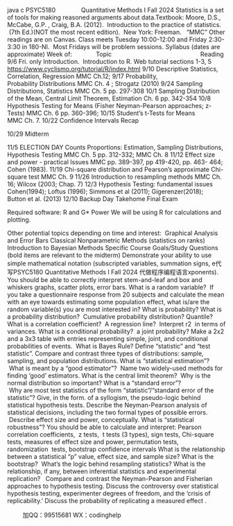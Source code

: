 java c
PSYC5180               Quantitative Methods I
Fall 2024
Statistics is a set of tools for making reasoned arguments about data.Textbook: Moore, D.S., McCabe, G.P. ,  Craig, B.A. (2012).  Introduction to the practice of statistics.  (7th Ed.)(NOT the most recent edition).  New York: Freeman.   “MMC” Other readings are on Canvas.
Class meets Tuesday 10:00-12:00 and Friday 2:30-3:30 in 180-NI.  Most Fridays will be problem sessions.
Syllabus (dates are approximate)
Week of:              Topic                                                    Reading
9/6
Fri. only
Introduction.  Introduction to R.
Web tutorial sections 1-3, 5
https://www.cyclismo.org/tutorial/R/index.html
9/10
Descriptive Statistics, Correlation, Regression
MMC Ch.12;
9/17
Probability, Probability Distributions
MMC Ch. 4 ; Strogatz (2010)
9/24
Sampling Distributions, Statistics
MMC Ch. 5 pp. 297-308
10/1
Sampling Distribution of the Mean, Central Limit Theorem, Estimation
Ch. 6 pp. 342-354
10/8
Hypothesis Testing for Means (Fisher  Neyman-Pearson
approaches; z-Tests)
MMC Ch. 6 pp. 360-396;
10/15
Student’s t-Tests for Means
MMC Ch. 7.
10/22
Confidence Intervals  Recap

10/29
Midterm

11/5
ELECTION DAY
Counts  Proportions: Estimation, Sampling Distributions,
Hypothesis Testing
MMC Ch. 5 pp. 312-332; MMC Ch. 8
11/12
Effect size and power - practical Issues
MMC pp. 389-397, pp 419-420, pp. 463- 464; Cohen (1983).
11/19
Chi-square distribution and
Pearson’s approximate Chi-square test
MMC Ch. 9
11/26
Introduction to resampling methods
MMC Ch. 16; Wilcox (2003; Chap. 7)
12/3
Hypothesis Testing: fundamental issues
Cohen(1994); Loftus (1996); Simmons et al
(2011); Gigerenzer(2018); Button et al.
(2013)
12/10
Backup Day  Takehome Final Exam

Required software: R and G* Power
We will be using R for calculations and plotting.


Other potential topics depending on time and interest: 
Graphical Analysis and Error Bars
Classical Nonparametric Methods (statistics on ranks)
Introduction to Bayesian Methods
Specific Course Goals/Study Questions (bold items are relevant to the midterm)
Demonstrate your ability to use simple mathematical notation (subscripted variables, summation
signs, e代 写PSYC5180 Quantitative Methods I Fall 2024
代做程序编程语言xponents).
You should be able to correctly interpret stem-and-leaf and box and whiskers graphs, scatter plots, error bars.
What is a random variable?  If you take a questionnaire response from 20 subjects and calculate the
mean with an eye towards estimating some population effect, what is/are the random variable(s) you are most interested in?
What is probability? What is a probability distribution?  Cumulative probability distribution? Quantile?
What is a correlation coefficient?  A regression line?  Interpret r2  in terms of variances.
What is a conditional probability?  a joint probability? Make a 2x2 and a 3x3 table with entries representing simple, joint, and conditional probabilities of events.  What is Bayes Rule?
Define “statistic” and “test statistic”.
Compare and contrast three types of distributions: sample, sampling, and population distributions.
What is “statistical estimation”?  What is meant by a “good estimator”?  Name two widely-used methods for finding ‘good’ estimators.
What is the central limit theorem?  Why is the normal distribution so important?
What is a “standard error”?  Why are most test statistics of the form “statistic”/“standard error of the statistic”?
Give, in the form. of a syllogism, the pseudo-logic behind statistical hypothesis tests.
Describe the Neyman-Pearson analysis of statistical decisions, including the two formal types of possible errors.  Describe effect size and power, conceptually.
What is “statistical robustness”?
You should be able to calculate and interpret: Pearson correlation coefficients,  z tests,  t tests (3 types), sign tests, Chi-square tests, measures of effect size and power, permutation tests, randomization  tests, bootstrap confidence intervals
What is the relationship between a statistical “p” value, effect size, and sample size? What is the bootstrap?  What’s the logic behind resampling statistics?
What is the relationship, if any, between inferential statistics and experimental replication?   Compare and contrast the Neyman-Pearson and Fisherian approaches to hypothesis testing.
Discuss the controversy over statistical hypothesis testing, experimenter degrees of freedom, and the ‘crisis of replicability.’ Discuss the probability of replicating a measured effect .





         
加QQ：99515681  WX：codinghelp
